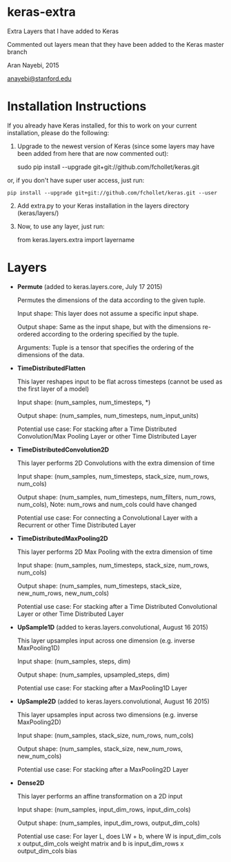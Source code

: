# keras-extra
Extra Layers that I have added to Keras

Commented out layers mean that they have been added to the Keras master branch

Aran Nayebi, 2015

anayebi@stanford.edu

# Installation Instructions
If you already have Keras installed, for this to work on your current installation, please do the following:

1. Upgrade to the newest version of Keras (since some layers may have been added from here that are now commented out):
    
    sudo pip install --upgrade git+git://github.com/fchollet/keras.git

or, if you don't have super user access, just run:
    
    pip install --upgrade git+git://github.com/fchollet/keras.git --user

2. Add extra.py to your Keras installation in the layers directory (keras/layers/)

3. Now, to use any layer, just run:
    
    from keras.layers.extra import layername

# Layers

- **Permute** (added to keras.layers.core, July 17 2015)

    Permutes the dimensions of the data according to the given tuple.
    
    Input shape: This layer does not assume a specific input shape.
    
    Output shape: Same as the input shape, but with the dimensions re-ordered according to the ordering specified by the tuple.

    Arguments: Tuple is a tensor that specifies the ordering of the dimensions of the data.

- **TimeDistributedFlatten**

	This layer reshapes input to be flat across timesteps (cannot be used as the first layer of a model)

	Input shape: (num_samples, num_timesteps, *)
	
	Output shape: (num_samples, num_timesteps, num_input_units)
	
	Potential use case: For stacking after a Time Distributed Convolution/Max Pooling Layer or other Time Distributed Layer
	
- **TimeDistributedConvolution2D**

	This layer performs 2D Convolutions with the extra dimension of time
	
    Input shape: (num_samples, num_timesteps, stack_size, num_rows, num_cols)
	
    Output shape: (num_samples, num_timesteps, num_filters, num_rows, num_cols), Note: num_rows and num_cols could have changed
	
    Potential use case: For connecting a Convolutional Layer with a Recurrent or other Time Distributed Layer

- **TimeDistributedMaxPooling2D**

    This layer performs 2D Max Pooling with the extra dimension of time
	
    Input shape: (num_samples, num_timesteps, stack_size, num_rows, num_cols)
	
    Output shape: (num_samples, num_timesteps, stack_size, new_num_rows, new_num_cols)
	
    Potential use case: For stacking after a Time Distributed Convolutional Layer or other Time Distributed Layer

- **UpSample1D** (added to keras.layers.convolutional, August 16 2015)

	This layer upsamples input across one dimension (e.g. inverse MaxPooling1D)
	
    Input shape: (num_samples, steps, dim)
	
    Output shape: (num_samples, upsampled_steps, dim)
	
    Potential use case: For stacking after a MaxPooling1D Layer

- **UpSample2D** (added to keras.layers.convolutional, August 16 2015)

	This layer upsamples input across two dimensions (e.g. inverse MaxPooling2D)
	
    Input shape: (num_samples, stack_size, num_rows, num_cols)
	
    Output shape: (num_samples, stack_size, new_num_rows, new_num_cols)
	
    Potential use case: For stacking after a MaxPooling2D Layer

- **Dense2D**

	This layer performs an affine transformation on a 2D input
	
    Input shape: (num_samples, input_dim_rows, input_dim_cols)
	
    Output shape: (num_samples, input_dim_rows, output_dim_cols)
	
    Potential use case: For layer L, does LW + b, where W is input_dim_cols x output_dim_cols weight matrix and b is input_dim_rows x output_dim_cols bias
